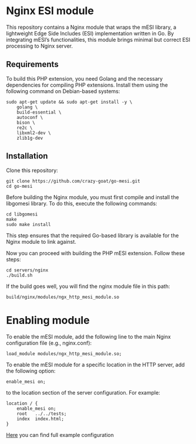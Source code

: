 # Nginx ESI module

This repository contains a Nginx module that wraps the mESI library, a lightweight Edge Side Includes (ESI) implementation written in Go. 
By integrating mESI’s functionalities, this module brings minimal but correct ESI processing to Nginx server.

## Requirements

To build this PHP extension, you need Golang and the necessary dependencies for compiling PHP extensions. Install them using the following command on Debian-based systems:
```
sudo apt-get update && sudo apt-get install -y \
    golang \
    build-essential \
    autoconf \
    bison \
    re2c \
    libxml2-dev \
    zlib1g-dev
```

## Installation

Clone this repository:
```
git clone https://github.com/crazy-goat/go-mesi.git
cd go-mesi
```

Before building the Nginx module, you must first compile and install the libgomesi library. To do this, execute the following commands:
```
cd libgomesi
make
sudo make install
```
This step ensures that the required Go-based library is available for the Nginx module to link against.

Now you can proceed with building the PHP mESI extension. Follow these steps:
```
cd servers/nginx
./build.sh
```

If the build goes well, you will find the nginx module file in this path: 
```
build/nginx/modules/ngx_http_mesi_module.so
```

# Enabling module

To enable the mESI module, add the following line to the main Nginx configuration file (e.g., nginx.conf):

```nginx configuration
load_module modules/ngx_http_mesi_module.so;
```

To enable the mESI module for a specific location in the HTTP server, add the following option:
```nginx configuration
enable_mesi on;
```
to the location section of the server configuration. For example:
```nginx configuration
location / {
    enable_mesi on;
    root   ../../tests;
    index  index.html;
}
```

[Here](nginx.conf) you can find full example configuration
